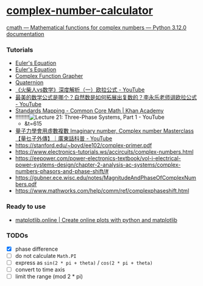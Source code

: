 [complex-number-calculator](https://dirkarnez.github.io/complex-number-calculator/)
===================================================================================
[cmath — Mathematical functions for complex numbers — Python 3.12.0 documentation](https://docs.python.org/3/library/cmath.html)

### Tutorials
- [Euler's Equation](https://www.songho.ca/math/euler/euler.html)
- [Euler's Equation](https://www.songho.ca/math/euler/euler.html)
- [Complex Function Grapher](https://hemisemidemipresent.github.io/complex3/)
- [Quaternion](https://www.songho.ca/math/quaternion/quaternion.html)
- [《火柴人vs数学》深度解析（一）欧拉公式 - YouTube](https://www.youtube.com/watch?v=1R3P3DLTlWE)
- [最美的数学公式是哪个？自然数是如何拓展出复数的？李永乐老师讲欧拉公式 - YouTube](https://www.youtube.com/watch?v=eEiNep19W5U)
- [Standards Mapping - Common Core Math | Khan Academy](https://www.khanacademy.org/standards/CCSS.Math/HSN.CN#HSN.CN.A.3)
- !!!!!!!!!![Lecture 21: Three-Phase Systems, Part 1 - YouTube](https://www.youtube.com/watch?v=Ih92AK1D-2M)
  - &t=615
- [量子力學會用虛數複數 Imaginary number, Complex number Masterclass【量乜子外傳】｜廣東話科普 - YouTube](https://www.youtube.com/watch?v=SCbQFKDF3Kg)
- https://stanford.edu/~boyd/ee102/complex-primer.pdf
- https://www.electronics-tutorials.ws/accircuits/complex-numbers.html
- https://eepower.com/power-electronics-textbook/vol-i-electrical-power-systems-design/chapter-2-analysis-ac-systems/complex-numbers-phasors-and-phase-shift/#
- https://gubner.ece.wisc.edu/notes/MagnitudeAndPhaseOfComplexNumbers.pdf
- https://www.mathworks.com/help/comm/ref/complexphaseshift.html

### Ready to use
- [matplotlib.online | Create online plots with python and matplotlib](https://matplotlib.online/project?id=0)

### TODOs
- [x] phase difference
- [ ] do not calculate `Math.PI`
- [ ] express as `sin(2 * pi + theta)` / `cos(2 * pi + theta)` 
- [ ] convert to time axis
- [ ] limit the range (mod 2 * pi)
